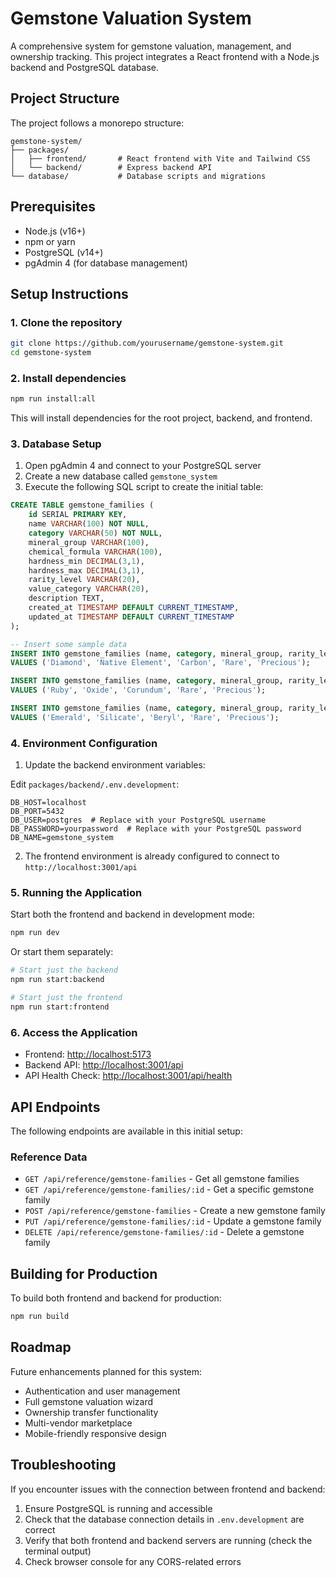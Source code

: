 # Gemstone Valuation System

A comprehensive system for gemstone valuation, management, and ownership tracking. This project integrates a React frontend with a Node.js backend and PostgreSQL database.

## Project Structure

The project follows a monorepo structure:

```
gemstone-system/
├── packages/
│   ├── frontend/       # React frontend with Vite and Tailwind CSS
│   └── backend/        # Express backend API
└── database/           # Database scripts and migrations
```

## Prerequisites

- Node.js (v16+)
- npm or yarn
- PostgreSQL (v14+)
- pgAdmin 4 (for database management)

## Setup Instructions

### 1. Clone the repository

```bash
git clone https://github.com/yourusername/gemstone-system.git
cd gemstone-system
```

### 2. Install dependencies

```bash
npm run install:all
```

This will install dependencies for the root project, backend, and frontend.

### 3. Database Setup

1. Open pgAdmin 4 and connect to your PostgreSQL server
2. Create a new database called `gemstone_system`
3. Execute the following SQL script to create the initial table:

```sql
CREATE TABLE gemstone_families (
    id SERIAL PRIMARY KEY,
    name VARCHAR(100) NOT NULL,
    category VARCHAR(50) NOT NULL,
    mineral_group VARCHAR(100),
    chemical_formula VARCHAR(100),
    hardness_min DECIMAL(3,1),
    hardness_max DECIMAL(3,1),
    rarity_level VARCHAR(20),
    value_category VARCHAR(20),
    description TEXT,
    created_at TIMESTAMP DEFAULT CURRENT_TIMESTAMP,
    updated_at TIMESTAMP DEFAULT CURRENT_TIMESTAMP
);

-- Insert some sample data
INSERT INTO gemstone_families (name, category, mineral_group, rarity_level, value_category) 
VALUES ('Diamond', 'Native Element', 'Carbon', 'Rare', 'Precious');

INSERT INTO gemstone_families (name, category, mineral_group, rarity_level, value_category) 
VALUES ('Ruby', 'Oxide', 'Corundum', 'Rare', 'Precious');

INSERT INTO gemstone_families (name, category, mineral_group, rarity_level, value_category) 
VALUES ('Emerald', 'Silicate', 'Beryl', 'Rare', 'Precious');
```

### 4. Environment Configuration

1. Update the backend environment variables:

Edit `packages/backend/.env.development`:
```
DB_HOST=localhost
DB_PORT=5432
DB_USER=postgres  # Replace with your PostgreSQL username
DB_PASSWORD=yourpassword  # Replace with your PostgreSQL password
DB_NAME=gemstone_system
```

2. The frontend environment is already configured to connect to `http://localhost:3001/api`

### 5. Running the Application

Start both the frontend and backend in development mode:

```bash
npm run dev
```

Or start them separately:

```bash
# Start just the backend
npm run start:backend

# Start just the frontend
npm run start:frontend
```

### 6. Access the Application

- Frontend: [http://localhost:5173](http://localhost:5173)
- Backend API: [http://localhost:3001/api](http://localhost:3001/api)
- API Health Check: [http://localhost:3001/api/health](http://localhost:3001/api/health)

## API Endpoints

The following endpoints are available in this initial setup:

### Reference Data
- `GET /api/reference/gemstone-families` - Get all gemstone families
- `GET /api/reference/gemstone-families/:id` - Get a specific gemstone family
- `POST /api/reference/gemstone-families` - Create a new gemstone family
- `PUT /api/reference/gemstone-families/:id` - Update a gemstone family
- `DELETE /api/reference/gemstone-families/:id` - Delete a gemstone family

## Building for Production

To build both frontend and backend for production:

```bash
npm run build
```

## Roadmap

Future enhancements planned for this system:
- Authentication and user management
- Full gemstone valuation wizard
- Ownership transfer functionality
- Multi-vendor marketplace
- Mobile-friendly responsive design

## Troubleshooting

If you encounter issues with the connection between frontend and backend:

1. Ensure PostgreSQL is running and accessible
2. Check that the database connection details in `.env.development` are correct
3. Verify that both frontend and backend servers are running (check the terminal output)
4. Check browser console for any CORS-related errors